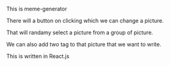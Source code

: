 This is meme-generator 

There will a button on clicking which we can change a picture.

That will randamy select a picture from a group of picture.

We can also add two tag to that picture that we want to write.

This is written in React.js
